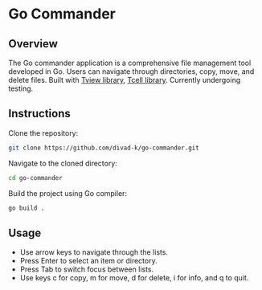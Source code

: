 # Go Commander
## Overview
The Go commander application is a comprehensive file management tool developed in Go. Users can navigate through directories, copy, move, and delete files. Built with [Tview library](https://github.com/rivo/tview), [Tcell library](https://github.com/gdamore/tcell). Currently undergoing testing.

## Instructions

Clone the repository:
```bash
git clone https://github.com/divad-k/go-commander.git
```
Navigate to the cloned directory:
```bash
cd go-commander
```
Build the project using Go compiler:
```bash
go build .
```
## Usage
- Use arrow keys to navigate through the lists.
- Press Enter to select an item or directory.
- Press Tab to switch focus between lists.
- Use keys c for copy, m for move, d for delete, i for info, and q to quit.
